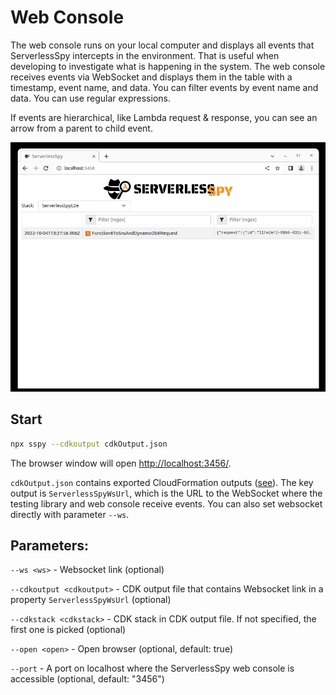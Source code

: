 # Web Console

The web console runs on your local computer and displays all events that ServerlessSpy intercepts in the environment. That is useful when developing to investigate what is happening in the system. The web console receives events via WebSocket and displays them in the table with a timestamp, event name, and data. You can filter events by event name and data. You can use regular expressions.

If events are hierarchical, like Lambda request & response, you can see an arrow from a parent to child event.

![Web console](./web_console.gif)

## Start
```bash
npx sspy --cdkoutput cdkOutput.json
```
The browser window will open [http://localhost:3456/](http://localhost:3456/).

`cdkOutput.json` contains exported CloudFormation outputs ([see](./quick_start.md)). The key output is `ServerlessSpyWsUrl`, which is the URL to the WebSocket where the testing library and web console receive events. You can also set websocket directly with parameter `--ws`.

## Parameters:
`--ws <ws>` - Websocket link (optional)

`--cdkoutput <cdkoutput>` - CDK output file that contains Websocket link in a property `ServerlessSpyWsUrl` (optional)

`--cdkstack <cdkstack>` - CDK stack in CDK output file. If not specified, the first one is picked (optional)

`--open <open>` - Open browser (optional, default: true)

`--port` - A port on localhost where the ServerlessSpy web console is accessible (optional, default: "3456")  


